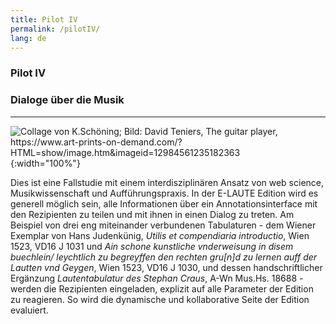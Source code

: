```yaml
---
title: Pilot IV
permalink: /pilotIV/
lang: de
---
```


### Pilot IV
### Dialoge über die Musik
___

![](/assets/img/Handy_coll_02.png "Collage von K.Schöning; Bild: David Teniers, The guitar player,
https://www.art-prints-on-demand.com/?HTML=show/image.htm&imageid=12984561235182363"){:width="100%"}

Dies ist eine Fallstudie mit einem interdisziplinären Ansatz von web science, Musikwissenschaft und Aufführungspraxis. In der E-LAUTE Edition wird es generell möglich sein, alle Informationen über ein Annotationsinterface mit den Rezipienten zu teilen und mit ihnen in einen Dialog zu treten. Am Beispiel von drei eng miteinander verbundenen Tabulaturen - dem Wiener Exemplar von
Hans Judenkünig, _Utilis et compendiaria introductio_, Wien 1523, VD16 J 1031 und _Ain schone kunstliche vnderweisung in disem buechlein/ leychtlich zu begreyffen den rechten gru[n]d zu lernen auff der Lautten vnd Geygen_, Wien 1523, VD16 J 1030, und dessen handschriftlicher Ergänzung _Lautentabulatur des Stephan Craus_, A-Wn Mus.Hs. 18688 - werden die Rezipienten eingeladen, explizit auf alle Parameter der Edition zu reagieren. So wird die dynamische und kollaborative Seite der Edition evaluiert.
